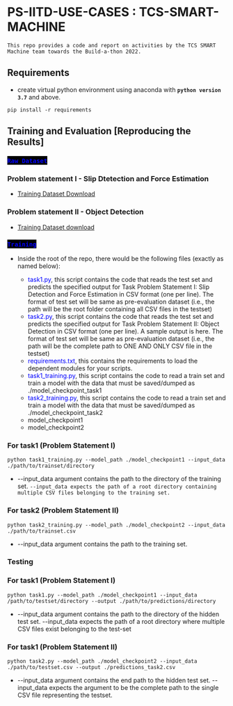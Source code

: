 # PS-IITD-USE-CASES : TCS-SMART-MACHINE

`This repo provides a code and report on activities by the TCS SMART Machine team towards the Build-a-thon 2022.`

## Requirements

- create virtual python environment using anaconda with **`python version 3.7`** and above.
```
pip install -r requirements
```

## Training and Evaluation [Reproducing the Results]

### <span style='background-color:black;color:blue;'>**`Raw Dataset`**</span>

### Problem statement I - Slip Dtetection and Force Estimation
- [Training Dataset Download](https://drive.google.com/file/d/1GMl2EDRemXZrdwgYTCV4mk10lXxQdHb-/view)

### Problem statement II - Object Detection
- [Training Dataset download](https://drive.google.com/file/d/19uaJjJY0-ItKJ35f_OI6Nb_A_3uAuKTc/view)

### <span style='background-color:black;color:blue;'>**`Training`**</span>

- Inside the root of the repo, there would be the following files (exactly as named below):
    
    
    - <span style='color:blue;'>task1.py</span>, this script contains the code that reads the test set  and predicts the specified output for Task Problem Statement I: Slip Detection and Force Estimation in CSV format (one per line). The format of test set will be same as pre-evaluation dataset (i.e., the path will be the root folder containing all CSV files in the testset)
    - <span style='color:blue;'>task2.py</span>, this script contains the code that reads the test set and predicts the specified output for Task Problem Statement II: Object Detection in CSV format (one per line). A sample output is here. The format of test set will be same as pre-evaluation dataset (i.e., the path will be the complete path to ONE AND ONLY CSV file in the testset)
    - <span style='color:blue;'>requirements.txt</span>, this contains the requirements to load the dependent modules for your scripts.
    - <span style='color:blue;'>task1_training.py</span>, this script contains the code to read a train set and train a model with the data that must be saved/dumped as ./model_checkpoint_task1
    - <span style='color:blue;'>task2_training.py</span>, this script contains the code to read a train set and train a model with the data that must be saved/dumped as ./model_checkpoint_task2
    - model_checkpoint1
    - model_checkpoint2
    

### **For task1 (Problem Statement I)**

```
python task1_training.py --model_path ./model_checkpoint1 --input_data ./path/to/trainset/directory
```
- --input_data argument contains the path to the directory of the training set. `--input_data expects the path of a root directory containing multiple CSV files belonging to the training set.`

### **For task2 (Problem Statement II)**
```
python task2_training.py --model_path ./model_checkpoint2 --input_data ./path/to/trainset.csv
```
- --input_data argument contains the path to the training set.

### Testing

### **For task1 (Problem Statement I)**
```
python task1.py --model_path ./model_checkpoint1 --input_data /path/to/testset/directory --output ./path/to/predictions/directory
```
- --input_data argument contains the path to the directory of the hidden test set. --input_data expects the path of a root directory where multiple CSV files exist belonging to the test-set

### **For task1 (Problem Statement II)**
```
python task2.py --model_path ./model_checkpoint2 --input_data ./path/to/testset.csv --output ./predictions_task2.csv
```
- --input_data argument contains the end path to the hidden test set. --input_data expects the argument to be the complete path to the single CSV file representing the testset. 